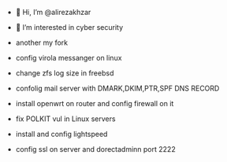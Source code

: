 - 👋 Hi, I’m @alirezakhzar
- 👀 I’m interested in cyber security

- another my fork
- config virola messanger on linux
- change zfs log size in freebsd
- confolig mail server with DMARK,DKIM,PTR,SPF DNS RECORD
- install openwrt on router and config firewall on it
- fix POLKIT vul in Linux servers
- install and config lightspeed
- config ssl on server and dorectadminn port 2222
